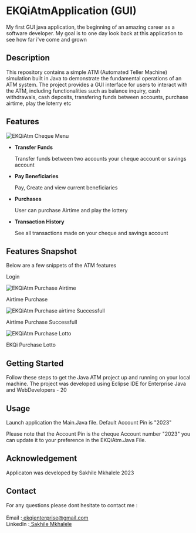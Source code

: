 # EKQiAtmApplication (GUI)

<p>My first GUI java application, the beginning of an amazing career as a software developer. My goal is to one day look back at this application to see how far i've come and grown<br> </p>

<h2>Description</h2>
<p>This repository contains a simple ATM (Automated Teller Machine) simulation built in Java to demonstrate the fundamental operations of an ATM system. The project provides a GUI interface for users to interact with the ATM, 
  including functionalities such as balance inquiry, cash withdrawals, cash deposits, transfering funds between accounts, purchase airtime, play the loterry etc </p>

<h2>Features</h2>

![EKQiAtm Cheque Menu ](https://lh3.googleusercontent.com/pw/ADCreHfCyaaLWjVEP-JdZrAMMGhekERw8tWQDVW_2kJt6QDUtjTrToZJY9ForTqwg-aMKVz81Hit1y4iGN3ZkZfY_yLJM7RKC7XL6M4MJYri78GMnz3aj83HuPztNI1VocZyNrJEJye3jVRVaZs4cwfgDfl7=w552-h514-s-no-gm?authuser=0)

<ul>
  <li><strong>Transfer Funds</strong> </li>
  <p> Transfer funds between two accounts your cheque account or savings account</p>
  
  <li> <strong>Pay Beneficiaries </strong> </li>
  <p>Pay, Create and view current beneficiaries</p>
  
  <li> <strong>Purchases </strong </li>
  <p>User can purchase Airtime and play the lottery </p>
  
  <li> <strong>Transaction History </strong </li>
  <p>See all transactions made on your cheque and savings account</p>
</ul>

<h2>Features Snapshot</h2>

<p>Below are a few snippets of the ATM features</p>

<p>Login</p>

![EKQiAtm Purchase Airtime ](https://lh3.googleusercontent.com/pw/ADCreHd2eqHehSKBrNH6K4Q69G_HLl9VdMqjPXLixYRc522K-bSpmOjDI0xUESnrZ__LSrIepTXzLIlOsWwMbG6DzArkY6Qi1dNUfBPQ_DstRh0D-XpisnNPOA8OLbO304bsrzZPlQI_mAStHcduNzQt9W-D=w511-h459-s-no-gm?authuser=0)
<p>Airtime Purchase</p>

![EKQiAtm Purchase airtime Successfull ](https://lh3.googleusercontent.com/pw/ADCreHdtrUT5GXtJJZYDWDdCmLb_oUznB-lUSvs8djH8u9Ldx-HG8dnbuHH8IPaLrY6rO6OPyhy-MzhB-J49xgpLaEFhzruxTqkRdO9IXZIhnJ2PFU-gu8lAh5RELnqnCzMRa9acrVbNFg0S4m9H7k_T6lGm=w573-h518-s-no-gm?authuser=0)
<p>Airtime Purchase Successfull</p>

![EKQiAtm Purchase Lotto ](https://lh3.googleusercontent.com/pw/ADCreHdrt0st8Q3KXQRNucSZq1y7vWDAJLh8eI9ASOrTEUX4g4zwa9BKSYOZ7KSDm67Ohr_n4d4ColwVDONf_DDk2M-PHo3cEPWs8K_IbIV_fKe3kYc5B0G0HMSEODS3v65Fx7g8N9wjMTGjD6DV_Tbj43n4=w573-h513-s-no-gm?authuser=0)
<p>EKQi Purchase Lotto </p>

<h2>Getting Started</h2>

<p>Follow these steps to get the Java ATM project up and running on your local machine. The project was developed using Eclipse IDE for Enterprise Java and WebDevelopers - 20 </p>

<h2>Usage</h2>
<p>Launch application the Main.Java file. Default Account Pin is "2023"</p>

<p>Please note that the Account Pin is the cheque Account number "2023" you can update it to your preference in the EKQiAtm.Java File.</p>

<h2>Acknowledgement</h2>
<p>Applicaton was developed by Sakhile Mkhalele 2023</p>

<h2>Contact</h2>
<p>For any questions please dont hesitate to contact me : <br><br>
Email      :<a href = "mailto: ekqienterprise@gmail.com">  ekqienterprise@gmail.com</a> <br>
LinkedIn   :<a class="badge-base__link LI-simple-link" href="https://za.linkedin.com/in/sakhile-mkhalele?trk=profile-badge" target="_blank">  Sakhile Mkhalele</a></div>
</p>


              
